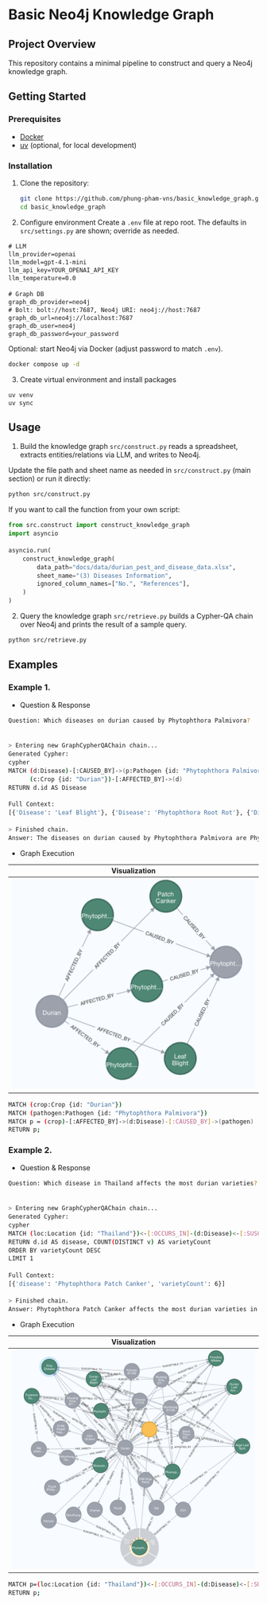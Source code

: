 # Basic Neo4j Knowledge Graph

## Project Overview

This repository contains a minimal pipeline to construct and query a Neo4j knowledge graph.

## Getting Started
### Prerequisites

- [Docker](https://docs.docker.com/get-docker/)
- [uv](https://docs.astral.sh/uv/) (optional, for local development)

### Installation

1.  Clone the repository:
    ```bash
    git clone https://github.com/phung-pham-vns/basic_knowledge_graph.git
    cd basic_knowledge_graph
    ```
2.  Configure environment
Create a `.env` file at repo root. The defaults in `src/settings.py` are shown; override as needed.

```env
# LLM
llm_provider=openai
llm_model=gpt-4.1-mini
llm_api_key=YOUR_OPENAI_API_KEY
llm_temperature=0.0

# Graph DB
graph_db_provider=neo4j
# Bolt: bolt://host:7687, Neo4j URI: neo4j://host:7687
graph_db_url=neo4j://localhost:7687
graph_db_user=neo4j
graph_db_password=your_password
```

Optional: start Neo4j via Docker (adjust password to match `.env`).
```bash
docker compose up -d
```

3. Create virtual environment and install packages

```
uv venv
uv sync
```

## Usage

1. Build the knowledge graph
`src/construct.py` reads a spreadsheet, extracts entities/relations via LLM, and writes to Neo4j.

Update the file path and sheet name as needed in `src/construct.py` (main section) or run it directly:
```bash
python src/construct.py
```

If you want to call the function from your own script:
```python
from src.construct import construct_knowledge_graph
import asyncio

asyncio.run(
    construct_knowledge_graph(
        data_path="docs/data/durian_pest_and_disease_data.xlsx",
        sheet_name="(3) Diseases Information",
        ignored_column_names=["No.", "References"],
    )
)
```

2. Query the knowledge graph
`src/retrieve.py` builds a Cypher-QA chain over Neo4j and prints the result of a sample query.
```bash
python src/retrieve.py
```

## Examples

### Example 1.

- Question & Response

```bash
Question: Which diseases on durian caused by Phytophthora Palmivora?


> Entering new GraphCypherQAChain chain...
Generated Cypher:
cypher
MATCH (d:Disease)-[:CAUSED_BY]->(p:Pathogen {id: "Phytophthora Palmivora"}),
      (c:Crop {id: "Durian"})-[:AFFECTED_BY]->(d)
RETURN d.id AS Disease

Full Context:
[{'Disease': 'Leaf Blight'}, {'Disease': 'Phytophthora Root Rot'}, {'Disease': 'Patch Canker'}, {'Disease': 'Phytophthora Fruit Rot Of Durian'}, {'Disease': 'Phytophthora Patch Canker'}]

> Finished chain.
Answer: The diseases on durian caused by Phytophthora Palmivora are Phytophthora Root Rot, Phytophthora Fruit Rot Of Durian, and Phytophthora Patch Canker.
```

- Graph Execution

|Visualization|
|:--:|
|<img src="./docs/figures/ex1.png" width="600">|

```bash
MATCH (crop:Crop {id: "Durian"})
MATCH (pathogen:Pathogen {id: "Phytophthora Palmivora"})
MATCH p = (crop)-[:AFFECTED_BY]->(d:Disease)-[:CAUSED_BY]->(pathogen)
RETURN p;
```

### Example 2.

- Question & Response

```bash
Question: Which disease in Thailand affects the most durian varieties?


> Entering new GraphCypherQAChain chain...
Generated Cypher:
cypher
MATCH (loc:Location {id: "Thailand"})<-[:OCCURS_IN]-(d:Disease)<-[:SUSCEPTIBLE_TO]-(v:Variety)<-[:HAS_VARIETY]-(c:Crop {id: "Durian"})
RETURN d.id AS disease, COUNT(DISTINCT v) AS varietyCount
ORDER BY varietyCount DESC
LIMIT 1

Full Context:
[{'disease': 'Phytophthora Patch Canker', 'varietyCount': 6}]

> Finished chain.
Answer: Phytophthora Patch Canker affects the most durian varieties in Thailand, impacting 6 different varieties.
```

- Graph Execution

|Visualization|
|:--:|
|<img src="./docs/figures/ex2.png" width="600">|

```bash
MATCH p=(loc:Location {id: "Thailand"})<-[:OCCURS_IN]-(d:Disease)<-[:SUSCEPTIBLE_TO]-(v:Variety)<-[:HAS_VARIETY]-(c:Crop {id: "Durian"})
RETURN p;
```
